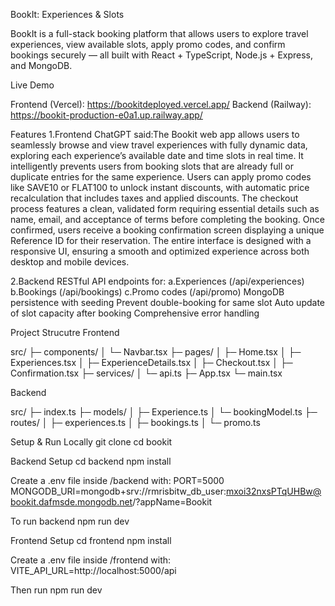  BookIt: Experiences & Slots

BookIt is a full-stack booking platform that allows users to explore travel experiences, view available slots, apply promo codes, and confirm bookings securely — all built with React + TypeScript, Node.js + Express, and MongoDB.

 Live Demo

Frontend (Vercel): https://bookitdeployed.vercel.app/
Backend (Railway): https://bookit-production-e0a1.up.railway.app/

Features
1.Frontend
ChatGPT said:The Bookit web app allows users to seamlessly browse and view travel experiences with fully dynamic data, exploring each experience’s available date and time slots in real time. It intelligently prevents users from booking slots that are already full or duplicate entries for the same experience. Users can apply promo codes like SAVE10 or FLAT100 to unlock instant discounts, with automatic price recalculation that includes taxes and applied discounts. The checkout process features a clean, validated form requiring essential details such as name, email, and acceptance of terms before completing the booking. Once confirmed, users receive a booking confirmation screen displaying a unique Reference ID for their reservation. The entire interface is designed with a responsive UI, ensuring a smooth and optimized experience across both desktop and mobile devices.

2.Backend
RESTful API endpoints for:
a.Experiences (/api/experiences)
b.Bookings (/api/bookings)
c.Promo codes (/api/promo)
MongoDB persistence with seeding
Prevent double-booking for same slot
Auto update of slot capacity after booking
Comprehensive error handling

Project Strucutre 
Frontend

src/
 ├─ components/
 │   └─ Navbar.tsx
 ├─ pages/
 │   ├─ Home.tsx
 │   ├─ Experiences.tsx
 │   ├─ ExperienceDetails.tsx
 │   ├─ Checkout.tsx
 │   ├─ Confirmation.tsx
 ├─ services/
 │   └─ api.ts
 ├─ App.tsx
 └─ main.tsx


Backend

src/
 ├─ index.ts
 ├─ models/
 │   ├─ Experience.ts
 │   └─ bookingModel.ts
 ├─ routes/
 │   ├─ experiences.ts
 │   ├─ bookings.ts
 │   └─ promo.ts


Setup & Run Locally
git clone 
cd bookit

Backend Setup
cd backend
npm install

Create a .env file inside /backend with:
PORT=5000
MONGODB_URI=mongodb+srv://rmrisbitw_db_user:mxoi32nxsPTqUHBw@bookit.dafmsde.mongodb.net/?appName=Bookit

To run backend
npm run dev

Frontend Setup
cd frontend
npm install

Create a .env file inside /frontend with:
VITE_API_URL=http://localhost:5000/api

Then run 
npm run dev




